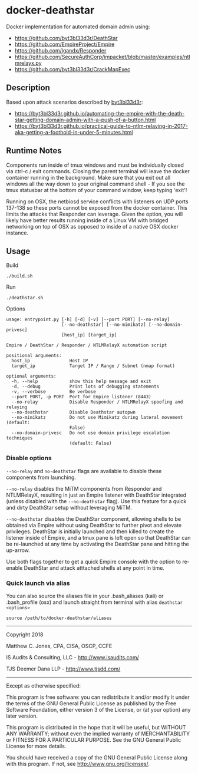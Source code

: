 # docker-deathstar

Docker implementation for automated domain admin using:
* https://github.com/byt3bl33d3r/DeathStar
* https://github.com/EmpireProject/Empire
* https://github.com/lgandx/Responder
* https://github.com/SecureAuthCorp/impacket/blob/master/examples/ntlmrelayx.py
* https://github.com/byt3bl33d3r/CrackMapExec

## Description

Based upon attack scenarios described by [byt3bl33d3r](https://github.com/byt3bl33d3r):
* https://byt3bl33d3r.github.io/automating-the-empire-with-the-death-star-getting-domain-admin-with-a-push-of-a-button.html
* https://byt3bl33d3r.github.io/practical-guide-to-ntlm-relaying-in-2017-aka-getting-a-foothold-in-under-5-minutes.html


## Runtime Notes
Components run inside of tmux windows and must be individually closed via ctrl-c / exit commands.
Closing the parent terminal will leave the docker container running in the background.
Make sure that you exit out all windows all the way down to your original command shell -
If you see the tmux statusbar at the bottom of your command window, keep typing 'exit'!

Running on OSX, the netbiosd service conflicts with listeners on UDP ports 137-138
so these ports cannot be exposed from the docker container. This limits the attacks
that Responder can leverage. Given the option, you will likely have better results
running inside of a Linux VM with bridged networking on top of OSX as opposed to
inside of a native OSX docker instance.

## Usage

Build

    ./build.sh

Run

    ./deathstar.sh
    
    
Options

    usage: entrypoint.py [-h] [-d] [-v] [--port PORT] [--no-relay]
                         [--no-deathstar] [--no-mimikatz] [--no-domain-privesc]
                         [host_ip] [target_ip]
    
    Empire / DeathStar / Responder / NTLMRelayX automation script
    
    positional arguments:
      host_ip               Host IP
      target_ip             Target IP / Range / Subnet (nmap format)
    
    optional arguments:
      -h, --help            show this help message and exit
      -d, --debug           Print lots of debugging statements
      -v, --verbose         Be verbose
      --port PORT, -p PORT  Port for Empire listener (8443)
      --no-relay            Disable Responder / NTLMRelayX spoofing and relaying
      --no-deathstar        Disable Deathstar autopwn
      --no-mimikatz         Do not use Mimikatz during lateral movement (default:
                            False)
      --no-domain-privesc   Do not use domain privilege escalation techniques
                            (default: False)


### Disable options
```--no-relay``` and ```no-deathstar``` flags are available to disable these components
from launching.

```--no-relay``` disables the MiTM components from Responder and NTLMRelayX, resulting in
just an Empire listener with DeathStar integrated (unless disabled with the ```--no-deathstar```
flag). Use this feature for a quick and dirty DeathStar setup without leveraging MiTM.

```--no-deathstar``` disables the DeathStar component, allowing shells to be obtained via
Empire without using DeathStar to further pivot and elevate privileges. DeathStar is initially
launched and then killed to create the listener inside of Empire, and a tmux pane is left open
so that DeathStar can be re-launched at any time by activating the DeathStar pane and hitting
the up-arrow.

Use both flags together to get a quick Empire console with the option to re-enable DeathStar
and attack atttached shells at any point in time.


### Quick launch via alias
You can also source the aliases file in your .bash_aliases (kali) or .bash_profile (osx)
and launch straight from terminal with alias ```deathstar <options>```

    source /path/to/docker-deathstar/aliases

--------------------------------------------------------------------------------

Copyright 2018

Matthew C. Jones, CPA, CISA, OSCP, CCFE

IS Audits & Consulting, LLC - <http://www.isaudits.com/>

TJS Deemer Dana LLP - <http://www.tjsdd.com/>

--------------------------------------------------------------------------------

Except as otherwise specified:

This program is free software: you can redistribute it and/or modify it under
the terms of the GNU General Public License as published by the Free Software
Foundation, either version 3 of the License, or (at your option) any later
version.

This program is distributed in the hope that it will be useful, but WITHOUT ANY
WARRANTY; without even the implied warranty of MERCHANTABILITY or FITNESS FOR A
PARTICULAR PURPOSE. See the GNU General Public License for more details.

You should have received a copy of the GNU General Public License along with
this program. If not, see <http://www.gnu.org/licenses/>.